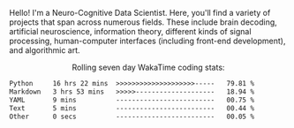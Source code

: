 Hello! I'm a Neuro-Cognitive Data Scientist. Here, you'll find a variety of projects that span across numerous fields. These include brain decoding, artificial neuroscience, information theory, different kinds of signal processing, human-computer interfaces (including front-end development), and algorithmic art. 

<p align="center">Rolling seven day WakaTime coding stats:</p>
<!--START_SECTION:waka-->

```txt
Python     16 hrs 22 mins  >>>>>>>>>>>>>>>>>>>>-----   79.81 %
Markdown   3 hrs 53 mins   >>>>>--------------------   18.94 %
YAML       9 mins          -------------------------   00.75 %
Text       5 mins          -------------------------   00.44 %
Other      0 secs          -------------------------   00.05 %
```

<!--END_SECTION:waka-->
